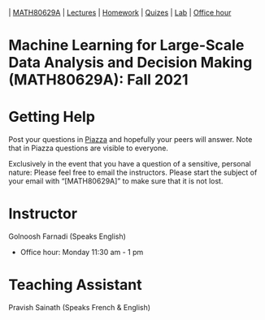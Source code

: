 | [MATH80629A](main.md) | [Lectures](lectures.md) | [Homework](homework.md) | [Quizes](quizes.md) | [Lab](lab.md) | [Office hour](office_hr.md)
# Machine Learning for Large-Scale Data Analysis and Decision Making (MATH80629A): Fall 2021

# Getting Help
Post your questions in [Piazza](https://piazza.com/class/kswiuomb6nf2k7#) and hopefully your peers will answer. Note that in Piazza questions are visible to everyone.

Exclusively in the event that you have a question of a sensitive, personal nature: Please feel free to email the instructors. Please start the subject of your email with “[MATH80629A]” to make sure that it is not lost.


# Instructor
Golnoosh Farnadi (Speaks English)
-  Office hour: Monday 11:30 am - 1 pm

# Teaching Assistant
Pravish Sainath (Speaks French & English)
